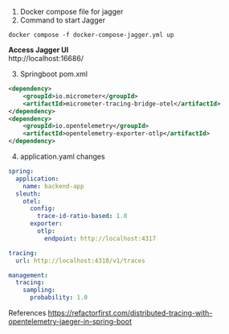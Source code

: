 
1. Docker compose file for jagger
2. Command to start Jagger

```shell
docker compose -f docker-compose-jagger.yml up
```

**Access Jagger UI**  
http://localhost:16686/


3. Springboot pom.xml

```xml
<dependency>
    <groupId>io.micrometer</groupId>
    <artifactId>micrometer-tracing-bridge-otel</artifactId>
</dependency>
<dependency>
    <groupId>io.opentelemetry</groupId>
    <artifactId>opentelemetry-exporter-otlp</artifactId>
</dependency>
```

4. application.yaml changes

```yaml
spring:
  application:
    name: backend-app
  sleuth:
    otel:
      config:
        trace-id-ratio-based: 1.0
      exporter:
        otlp:
          endpoint: http://localhost:4317

tracing:
  url: http://localhost:4318/v1/traces

management:
  tracing:
    sampling:
      probability: 1.0

```


References
https://refactorfirst.com/distributed-tracing-with-opentelemetry-jaeger-in-spring-boot